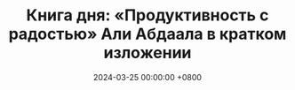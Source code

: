 ---
title: "Книга дня: «Продуктивность с радостью» Али Абдаала в кратком изложении"
description: >-
  Работайте с радостью! Обзор книги "Продуктивность с радостью": счастье, тайм-менеджмент и успех без стресса.
date: 2024-03-25 00:00:00 +0800
categories: [Мышление, Конспекты-книг]
tags:
  [
    продуктивность-с-радостью,
    али-абдаал,
    продуктивность,
    тайм-менеджмент,
    позитивный-настрой,
    саморазвитие,
    мотивация,
    личная-эффективность,
    психическое-здоровье,
    управление-стрессом,
    постановка-целей,
    баланс-в-жизни,
    карьерный-рост,
    полезные-привычки,
    счастье-в-работе
  ]
image:
alt: Обложка книги Продуктивность с радостью Али Абдаала
fallback:
  -
  # Replace with the URL of your backup image
  -
  # Replace with the URL of your backup image
---